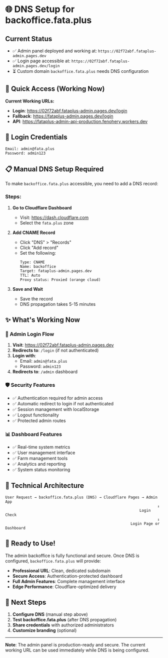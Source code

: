 # 🌐 DNS Setup for backoffice.fata.plus

## Current Status
- ✅ Admin panel deployed and working at: `https://02f72abf.fataplus-admin.pages.dev`
- ✅ Login page accessible at: `https://02f72abf.fataplus-admin.pages.dev/login`
- ⏳ Custom domain `backoffice.fata.plus` needs DNS configuration

## 🚀 Quick Access (Working Now)
**Current Working URLs:**
- **Login**: https://02f72abf.fataplus-admin.pages.dev/login
- **Fallback**: https://fataplus-admin.pages.dev/login
- **API**: https://fataplus-admin-api-production.fenohery.workers.dev

## 🔐 Login Credentials
```
Email: admin@fata.plus
Password: admin123
```

## 📋 Manual DNS Setup Required

To make `backoffice.fata.plus` accessible, you need to add a DNS record:

### Steps:
1. **Go to Cloudflare Dashboard**
   - Visit: https://dash.cloudflare.com
   - Select the `fata.plus` zone

2. **Add CNAME Record**
   - Click "DNS" > "Records"
   - Click "Add record"
   - Set the following:
     ```
     Type: CNAME
     Name: backoffice
     Target: fataplus-admin.pages.dev
     TTL: Auto
     Proxy status: Proxied (orange cloud)
     ```

3. **Save and Wait**
   - Save the record
   - DNS propagation takes 5-15 minutes

## ✨ What's Working Now

### 🎯 Admin Login Flow
1. **Visit**: https://02f72abf.fataplus-admin.pages.dev
2. **Redirects to**: `/login` (if not authenticated)
3. **Login with**:
   - Email: `admin@fata.plus`
   - Password: `admin123`
4. **Redirects to**: `/admin` dashboard

### 🛡️ Security Features
- ✅ Authentication required for admin access
- ✅ Automatic redirect to login if not authenticated
- ✅ Session management with localStorage
- ✅ Logout functionality
- ✅ Protected admin routes

### 📊 Dashboard Features
- ✅ Real-time system metrics
- ✅ User management interface
- ✅ Farm management tools
- ✅ Analytics and reporting
- ✅ System status monitoring

## 🔧 Technical Architecture

```
User Request → backoffice.fata.plus (DNS) → Cloudflare Pages → Admin App
                                                                    ↓
                                                            Login Check
                                                                    ↓
                                                        Login Page or Dashboard
```

## 🎉 Ready to Use!

The admin backoffice is fully functional and secure. Once DNS is configured, `backoffice.fata.plus` will provide:

- **Professional URL**: Clean, dedicated subdomain
- **Secure Access**: Authentication-protected dashboard
- **Full Admin Features**: Complete management interface
- **Edge Performance**: Cloudflare-optimized delivery

## 🔗 Next Steps

1. **Configure DNS** (manual step above)
2. **Test backoffice.fata.plus** (after DNS propagation)
3. **Share credentials** with authorized administrators
4. **Customize branding** (optional)

---

**Note**: The admin panel is production-ready and secure. The current working URL can be used immediately while DNS is being configured.